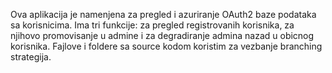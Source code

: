 Ova aplikacija je namenjena za pregled i azuriranje OAuth2 baze podataka sa korisnicima.
Ima tri funkcije: za pregled registrovanih korisnika, za njihovo promovisanje u admine i
za degradiranje admina nazad u obicnog korisnika.
Fajlove i foldere sa source kodom koristim za vezbanje branching strategija.